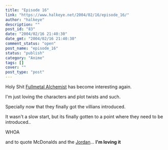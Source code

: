 ```yaml
---
title: "Episode 16"
link: "https://www.halkeye.net/2004/02/16/episode_16/"
author: "halkeye"
description: ""
post_id: "83"
date: "2004/02/16 21:40:30"
date_gmt: "2004/02/16 21:40:30"
comment_status: "open"
post_name: "episode_16"
status: "publish"
category: "Anime"
tags: []
cover: ""
post_type: "post"
---
```


Holy Shit [Fullmetal Alchemist](http://www.animenfo.com/animetitle,1265,mybywf,fullmetal_alche.html) has become interesting again.

I'm just loving the characters and plot twists and such.

Specially now that they finally got the villians introduced.

It wasn't a slow start, but its finally gotten to a point where they need to be introduced..  

WHOA

  

and to quote McDonalds and the [Jordan](http://j0rd.ath.cx)... **I'm loving it**